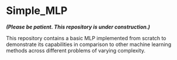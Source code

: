 # Simple_MLP

***(Please be patient. This repository is under construction.)***

This repository contains a basic MLP implemented from scratch to demonstrate its capabilities in comparison to other machine learning methods across different problems of varying complexity.


